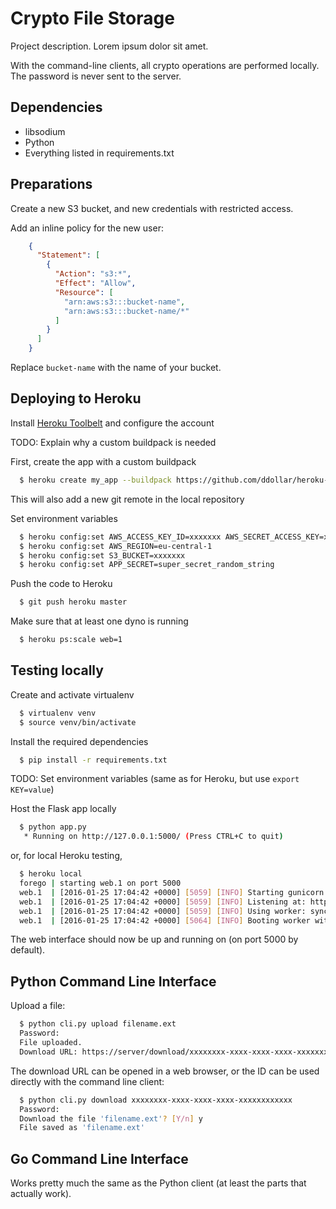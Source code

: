 # Crypto File Storage

Project description. Lorem ipsum dolor sit amet.

With the command-line clients, all crypto operations are performed locally. The
password is never sent to the server.

## Dependencies

 * libsodium
 * Python
 * Everything listed in requirements.txt

## Preparations

Create a new S3 bucket, and new credentials with restricted access.

Add an inline policy for the new user:

```json
    {
      "Statement": [
        {
          "Action": "s3:*",
          "Effect": "Allow",
          "Resource": [
            "arn:aws:s3:::bucket-name",
            "arn:aws:s3:::bucket-name/*"
          ]
        }
      ]
    }
```

Replace `bucket-name` with the name of your bucket.

## Deploying to Heroku

Install [Heroku Toolbelt](https://toolbelt.heroku.com/) and configure the account

TODO: Explain why a custom buildpack is needed

First, create the app with a custom buildpack

```bash
  $ heroku create my_app --buildpack https://github.com/ddollar/heroku-buildpack-multi.git
```

This will also add a new git remote in the local repository

Set environment variables

```bash
  $ heroku config:set AWS_ACCESS_KEY_ID=xxxxxxx AWS_SECRET_ACCESS_KEY=xxxxxxx
  $ heroku config:set AWS_REGION=eu-central-1
  $ heroku config:set S3_BUCKET=xxxxxxx
  $ heroku config:set APP_SECRET=super_secret_random_string
```

Push the code to Heroku

```bash
  $ git push heroku master
```

Make sure that at least one dyno is running

```bash
  $ heroku ps:scale web=1
```

## Testing locally

Create and activate virtualenv

```bash
  $ virtualenv venv
  $ source venv/bin/activate
```

Install the required dependencies

```bash
  $ pip install -r requirements.txt
```

TODO: Set environment variables (same as for Heroku, but use `export KEY=value`)

Host the Flask app locally

```bash
  $ python app.py
   * Running on http://127.0.0.1:5000/ (Press CTRL+C to quit)
```

or, for local Heroku testing,

```bash
  $ heroku local
  forego | starting web.1 on port 5000
  web.1  | [2016-01-25 17:04:42 +0000] [5059] [INFO] Starting gunicorn 19.4.5
  web.1  | [2016-01-25 17:04:42 +0000] [5059] [INFO] Listening at: http://0.0.0.0:5000 (5059)
  web.1  | [2016-01-25 17:04:42 +0000] [5059] [INFO] Using worker: sync
  web.1  | [2016-01-25 17:04:42 +0000] [5064] [INFO] Booting worker with pid: 5064
```

The web interface should now be up and running on (on port 5000 by default).

## Python Command Line Interface

Upload a file:

```bash
  $ python cli.py upload filename.ext
  Password:
  File uploaded.
  Download URL: https://server/download/xxxxxxxx-xxxx-xxxx-xxxx-xxxxxxxxxxxx
```

The download URL can be opened in a web browser, or the ID can be used directly
with the command line client:

```bash
  $ python cli.py download xxxxxxxx-xxxx-xxxx-xxxx-xxxxxxxxxxxx
  Password:
  Download the file 'filename.ext'? [Y/n] y
  File saved as 'filename.ext'
```

## Go Command Line Interface

Works pretty much the same as the Python client (at least the parts that
actually work).
